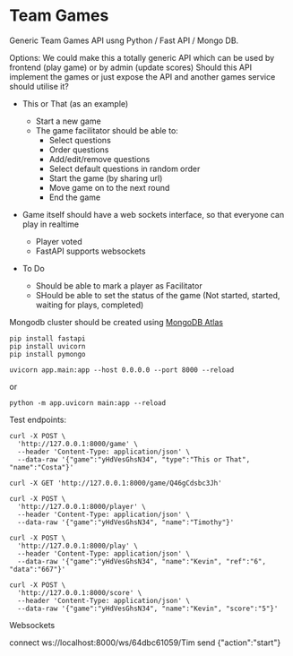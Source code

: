 # Team Games #

Generic Team Games API usng Python / Fast API / Mongo DB.

Options: We could make this a totally generic API which can be used by frontend (play game) or by admin (update scores)
Should this API implement the games or just expose the API and another games service should utilise it?

- This or That (as an example)
  - Start a new game
  - The game facilitator should be able to:
    - Select questions
    - Order questions
    - Add/edit/remove questions
    - Select default questions in random order
    - Start the game (by sharing url)
    - Move game on to the next round
    - End the game

- Game itself should have a web sockets interface, so that everyone can play in realtime
  - Player voted
  - FastAPI supports websockets


- To Do
  - Should be able to mark a player as Facilitator 
  - SHould be able to set the status of the game (Not started, started, waiting for plays, completed)

Mongodb cluster should be created using [MongoDB Atlas](https://www.mongodb.com/)

```
pip install fastapi
pip install uvicorn
pip install pymongo
```

```
uvicorn app.main:app --host 0.0.0.0 --port 8000 --reload
```
or 
```
python -m app.uvicorn main:app --reload
```

Test endpoints:

```
curl -X POST \
  'http://127.0.0.1:8000/game' \
  --header 'Content-Type: application/json' \
  --data-raw '{"game":"yHdVesGhsN34", "type":"This or That", "name":"Costa"}'

curl -X GET 'http://127.0.0.1:8000/game/Q46gCdsbc3Jh'

curl -X POST \
  'http://127.0.0.1:8000/player' \
  --header 'Content-Type: application/json' \
  --data-raw '{"game":"yHdVesGhsN34", "name":"Timothy"}'

curl -X POST \
  'http://127.0.0.1:8000/play' \
  --header 'Content-Type: application/json' \
  --data-raw '{"game":"yHdVesGhsN34", "name":"Kevin", "ref":"6", "data":"667"}'

curl -X POST \
  'http://127.0.0.1:8000/score' \
  --header 'Content-Type: application/json' \
  --data-raw '{"game":"yHdVesGhsN34", "name":"Kevin", "score":"5"}'
```

Websockets

connect ws://localhost:8000/ws/64dbc61059/Tim
send {"action":"start"}

